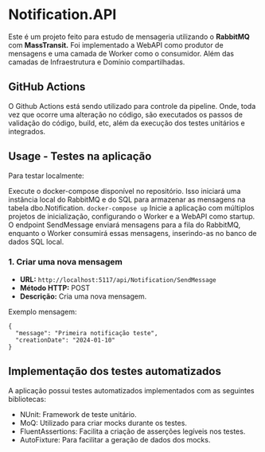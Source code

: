 # Notification.API
Este é um projeto feito para estudo de mensageria utilizando o <strong>RabbitMQ</strong> com <strong>MassTransit.</strong>
Foi implementado a WebAPI como produtor de mensagens e uma camada de Worker como o consumidor. Além das camadas de Infraestrutura e Domínio compartilhadas.

## GitHub Actions
O Github Actions está sendo utilizado para controle da pipeline. Onde, toda vez que ocorre uma alteração no código, são executados os passos de validação do código, build, etc, além da execução dos testes unitários e integrados.

## Usage - Testes na aplicação
Para testar localmente:

Execute o docker-compose disponível no repositório. Isso iniciará uma instância local do RabbitMQ e do SQL para armazenar as mensagens na tabela dbo.Notification.
```docker-compose up```
Inicie a aplicação com múltiplos projetos de inicialização, configurando o Worker e a WebAPI como startup. O endpoint SendMessage enviará mensagens para a fila do RabbitMQ, enquanto o Worker consumirá essas mensagens, inserindo-as no banco de dados SQL local.

### 1. Criar uma nova mensagem

- **URL:** `http://localhost:5117/api/Notification/SendMessage`
- **Método HTTP:** POST
- **Descrição:** Cria uma nova mensagem.

Exemplo mensagem:
```
{
  "message": "Primeira notificação teste",
  "creationDate": "2024-01-10"
}
```

## Implementação dos testes automatizados
A aplicação possui testes automatizados implementados com as seguintes bibliotecas:

- NUnit: Framework de teste unitário.
- MoQ: Utilizado para criar mocks durante os testes.
- FluentAssertions: Facilita a criação de asserções legíveis nos testes.
- AutoFixture: Para facilitar a geração de dados dos mocks.
